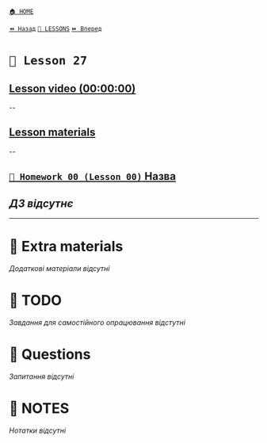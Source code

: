 [`🏠 HOME`](../../../README.md)  

[`⏪ Назад`](../26/README.md)  [`📗 LESSONS`](../README.md)  [`⏩ Вперед`](../28/README.md)  

# `📗 Lesson 27`

## [Lesson video (00:00:00)]()

--

## [Lesson materials]()

--

## [`📕 Homework 00 (Lesson 00)` Назва]()  
*ДЗ відсутнє*
--

---

# 📘 Extra materials

*Додаткові матеріали відсутні*

# 📘 TODO
*Завдання для самостійного опрацювання відстутні*

# 📘 Questions
*Запитання відсутні*

# 📘 NOTES
*Нотатки відсутні*